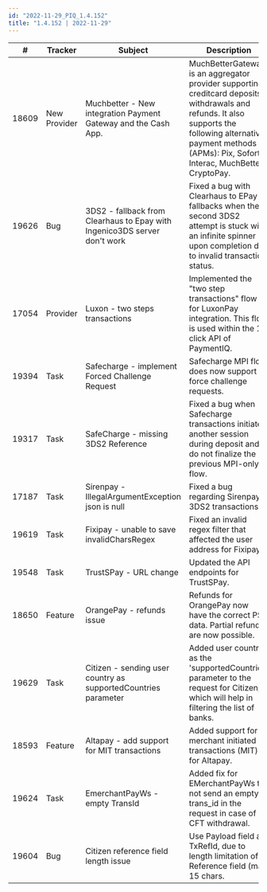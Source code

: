 ```yaml
---
id: "2022-11-29_PIQ_1.4.152"
title: "1.4.152 | 2022-11-29"
---
```


| #     | Tracker     | Subject   | Description    |
|-------|-------------|-----------|----------------|
| 18609 | New Provider | Muchbetter - New integration Payment Gateway and the Cash App. | MuchBetterGateway is an aggregator provider supporting creditcard deposits, withdrawals and refunds. It also supports the following alternative payment methods (APMs): Pix, Sofort, Interac, MuchBetter, CryptoPay. | 
| 19626 | Bug | 3DS2 - fallback from Clearhaus to Epay with Ingenico3DS server don't work | Fixed a bug with Clearhaus to EPay fallbacks when the second 3DS2 attempt is stuck with an infinite spinner upon completion due to invalid transaction status. | 
| 17054 | Provider | Luxon - two steps transactions  | Implemented the "two step transactions" flow for LuxonPay integration. This flow is used within the 1-click API of PaymentIQ. | 
| 19394 | Task | Safecharge - implement Forced Challenge Request  | Safecharge MPI flow does now support force challenge requests. | 
| 19317 | Task | SafeCharge - missing 3DS2 Reference | Fixed a bug when Safecharge transactions initiate another session during deposit and do not finalize the previous MPI-only flow. | 
| 17187 | Task | Sirenpay - IllegalArgumentException json is null | Fixed a bug regarding Sirenpay 3DS2 transactions. | 
| 19619 | Task | Fixipay - unable to save invalidCharsRegex | Fixed an invalid regex filter that affected the user address for Fixipay. | 
| 19548 | Task | TrustSPay - URL change | Updated the API endpoints for TrustSPay. | 
| 18650 | Feature | OrangePay - refunds issue | Refunds for OrangePay now have the correct PSP data. Partial refunds are now possible. | 
| 19629 | Task | Citizen - sending user country as supportedCountries parameter | Added user country as the 'supportedCountries' parameter to the request for Citizen, which will help in filtering the list of banks. | 
| 18593 | Feature | Altapay - add support for MIT transactions | Added support for merchant initiated transactions (MIT) for Altapay. | 
| 19624 | Task | EmerchantPayWs -  empty TransId | Added fix for EMerchantPayWs to not send an empty trans_id in the request in case of CFT withdrawal. | 
| 19604 | Bug | Citizen reference field length issue | Use Payload field as TxRefId, due to length limitation of Reference field (max 15 chars. | 
